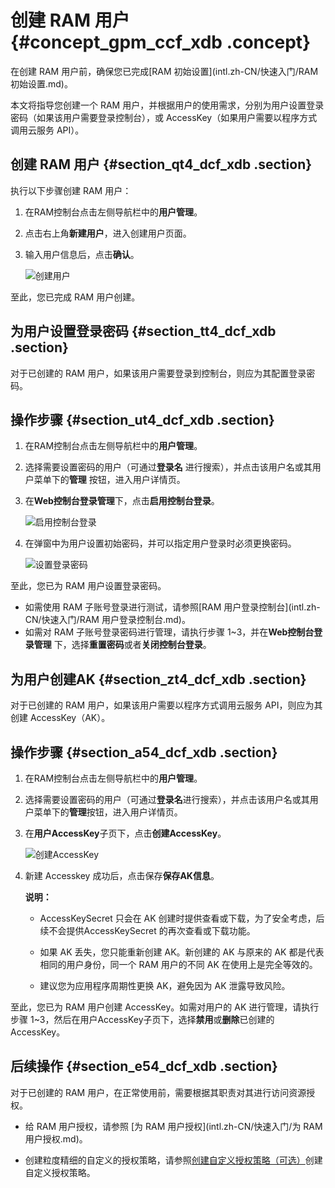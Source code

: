 # 创建 RAM 用户 {#concept_gpm_ccf_xdb .concept}

在创建 RAM 用户前，确保您已完成[RAM 初始设置](intl.zh-CN/快速入门/RAM 初始设置.md)。

本文将指导您创建一个 RAM 用户，并根据用户的使用需求，分别为用户设置登录密码（如果该用户需要登录控制台），或 AccessKey（如果用户需要以程序方式调用云服务 API）。

## 创建 RAM 用户 {#section_qt4_dcf_xdb .section}

执行以下步骤创建 RAM 用户：

1.  在RAM控制台点击左侧导航栏中的**用户管理**。
2.  点击右上角**新建用户**，进入创建用户页面。
3.  输入用户信息后，点击**确认**。

    ![](http://static-aliyun-doc.oss-cn-hangzhou.aliyuncs.com/assets/img/12340/3520_zh-CN.png "创建用户")


至此，您已完成 RAM 用户创建。

## 为用户设置登录密码 {#section_tt4_dcf_xdb .section}

对于已创建的 RAM 用户，如果该用户需要登录到控制台，则应为其配置登录密码。

## 操作步骤 {#section_ut4_dcf_xdb .section}

1.  在RAM控制台点击左侧导航栏中的**用户管理**。
2.  选择需要设置密码的用户（可通过**登录名** 进行搜索），并点击该用户名或其用户菜单下的**管理** 按钮，进入用户详情页。
3.  在**Web控制台登录管理**下，点击**启用控制台登录**。

    ![](http://static-aliyun-doc.oss-cn-hangzhou.aliyuncs.com/assets/img/12340/6206_zh-CN.png "启用控制台登录")

4.  在弹窗中为用户设置初始密码，并可以指定用户登录时必须更换密码。

     ![](http://static-aliyun-doc.oss-cn-hangzhou.aliyuncs.com/assets/img/12340/3522_zh-CN.png "设置登录密码") 


至此，您已为 RAM 用户设置登录密码。

-   如需使用 RAM 子账号登录进行测试，请参照[RAM 用户登录控制台](intl.zh-CN/快速入门/RAM 用户登录控制台.md)。
-   如需对 RAM 子账号登录密码进行管理，请执行步骤 1~3，并在**Web控制台登录管理** 下，选择**重置密码**或者**关闭控制台登录**。

## 为用户创建AK {#section_zt4_dcf_xdb .section}

对于已创建的 RAM 用户，如果该用户需要以程序方式调用云服务 API，则应为其创建 AccessKey（AK）。

## 操作步骤 {#section_a54_dcf_xdb .section}

1.  在RAM控制台点击左侧导航栏中的**用户管理**。
2.  选择需要设置密码的用户（可通过**登录名**进行搜索），并点击该用户名或其用户菜单下的**管理**按钮，进入用户详情页。
3.  在**用户AccessKey**子页下，点击**创建AccessKey**。

     ![](http://static-aliyun-doc.oss-cn-hangzhou.aliyuncs.com/assets/img/12340/3523_zh-CN.png "创建AccessKey") 

4.  新建 Accesskey 成功后，点击保存**保存AK信息**。

    **说明：** 

    -   AccessKeySecret 只会在 AK 创建时提供查看或下载，为了安全考虑，后续不会提供AccessKeySecret 的再次查看或下载功能。

    -   如果 AK 丢失，您只能重新创建 AK。新创建的 AK 与原来的 AK 都是代表相同的用户身份，同一个 RAM 用户的不同 AK 在使用上是完全等效的。

    -   建议您为应用程序周期性更换 AK，避免因为 AK 泄露导致风险。


至此，您已为 RAM 用户创建 AccessKey。如需对用户的 AK 进行管理，请执行步骤 1~3，然后在用户AccessKey子页下，选择**禁用**或**删除**已创建的 AccessKey。

## 后续操作 {#section_e54_dcf_xdb .section}

对于已创建的 RAM 用户，在正常使用前，需要根据其职责对其进行访问资源授权。

-   给 RAM 用户授权，请参照 [为 RAM 用户授权](intl.zh-CN/快速入门/为 RAM 用户授权.md)。

-   创建粒度精细的自定义的授权策略，请参照[创建自定义授权策略（可选）](intl.zh-CN/快速入门/创建自定义授权策略（可选）.md)创建自定义授权策略。


